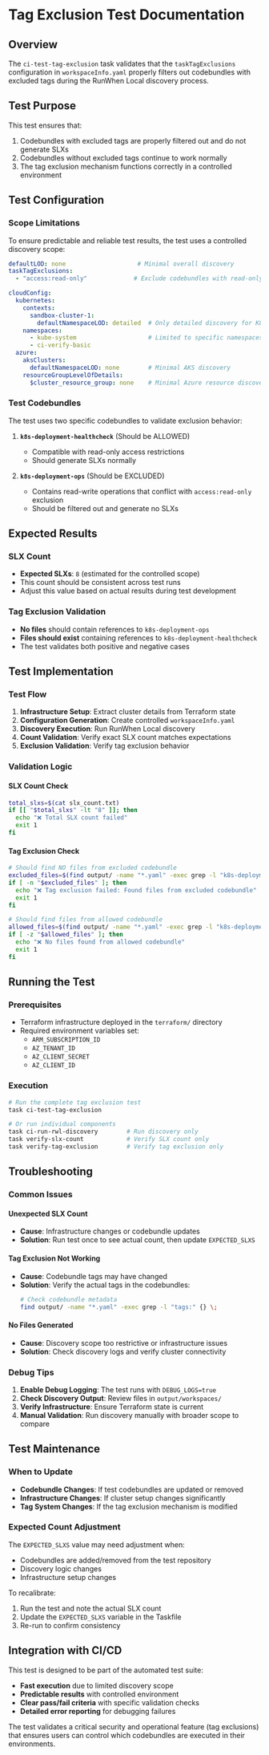 # Tag Exclusion Test Documentation

## Overview

The `ci-test-tag-exclusion` task validates that the `taskTagExclusions` configuration in `workspaceInfo.yaml` properly filters out codebundles with excluded tags during the RunWhen Local discovery process.

## Test Purpose

This test ensures that:
1. Codebundles with excluded tags are properly filtered out and do not generate SLXs
2. Codebundles without excluded tags continue to work normally
3. The tag exclusion mechanism functions correctly in a controlled environment

## Test Configuration

### Scope Limitations
To ensure predictable and reliable test results, the test uses a controlled discovery scope:

```yaml
defaultLOD: none                    # Minimal overall discovery
taskTagExclusions: 
  - "access:read-only"             # Exclude codebundles with read-only access tags

cloudConfig:
  kubernetes:
    contexts:
      sandbox-cluster-1: 
        defaultNamespaceLOD: detailed  # Only detailed discovery for K8s
    namespaces:
      - kube-system                    # Limited to specific namespaces
      - ci-verify-basic
  azure:
    aksClusters:
      defaultNamespaceLOD: none        # Minimal AKS discovery
    resourceGroupLevelOfDetails:
      $cluster_resource_group: none    # Minimal Azure resource discovery
```

### Test Codebundles
The test uses two specific codebundles to validate exclusion behavior:

1. **`k8s-deployment-healthcheck`** (Should be ALLOWED)
   - Compatible with read-only access restrictions
   - Should generate SLXs normally

2. **`k8s-deployment-ops`** (Should be EXCLUDED)
   - Contains read-write operations that conflict with `access:read-only` exclusion
   - Should be filtered out and generate no SLXs

## Expected Results

### SLX Count
- **Expected SLXs**: `8` (estimated for the controlled scope)
- This count should be consistent across test runs
- Adjust this value based on actual results during test development

### Tag Exclusion Validation
- **No files** should contain references to `k8s-deployment-ops`
- **Files should exist** containing references to `k8s-deployment-healthcheck`
- The test validates both positive and negative cases

## Test Implementation

### Test Flow
1. **Infrastructure Setup**: Extract cluster details from Terraform state
2. **Configuration Generation**: Create controlled `workspaceInfo.yaml`
3. **Discovery Execution**: Run RunWhen Local discovery
4. **Count Validation**: Verify exact SLX count matches expectations
5. **Exclusion Validation**: Verify tag exclusion behavior

### Validation Logic

#### SLX Count Check
```bash
total_slxs=$(cat slx_count.txt)
if [[ "$total_slxs" -lt "8" ]]; then
  echo "❌ Total SLX count failed"
  exit 1
fi
```

#### Tag Exclusion Check
```bash
# Should find NO files from excluded codebundle
excluded_files=$(find output/ -name "*.yaml" -exec grep -l "k8s-deployment-ops" {} \; 2>/dev/null || true)
if [ -n "$excluded_files" ]; then
  echo "❌ Tag exclusion failed: Found files from excluded codebundle"
  exit 1
fi

# Should find files from allowed codebundle
allowed_files=$(find output/ -name "*.yaml" -exec grep -l "k8s-deployment-healthcheck" {} \; 2>/dev/null || true)
if [ -z "$allowed_files" ]; then
  echo "❌ No files found from allowed codebundle"
  exit 1
fi
```

## Running the Test

### Prerequisites
- Terraform infrastructure deployed in the `terraform/` directory
- Required environment variables set:
  - `ARM_SUBSCRIPTION_ID`
  - `AZ_TENANT_ID`
  - `AZ_CLIENT_SECRET`
  - `AZ_CLIENT_ID`

### Execution
```bash
# Run the complete tag exclusion test
task ci-test-tag-exclusion

# Or run individual components
task ci-run-rwl-discovery        # Run discovery only
task verify-slx-count            # Verify SLX count only
task verify-tag-exclusion        # Verify tag exclusion only
```

## Troubleshooting

### Common Issues

#### Unexpected SLX Count
- **Cause**: Infrastructure changes or codebundle updates
- **Solution**: Run test once to see actual count, then update `EXPECTED_SLXS`

#### Tag Exclusion Not Working
- **Cause**: Codebundle tags may have changed
- **Solution**: Verify the actual tags in the codebundles:
  ```bash
  # Check codebundle metadata
  find output/ -name "*.yaml" -exec grep -l "tags:" {} \;
  ```

#### No Files Generated
- **Cause**: Discovery scope too restrictive or infrastructure issues
- **Solution**: Check discovery logs and verify cluster connectivity

### Debug Tips

1. **Enable Debug Logging**: The test runs with `DEBUG_LOGS=true`
2. **Check Discovery Output**: Review files in `output/workspaces/`
3. **Verify Infrastructure**: Ensure Terraform state is current
4. **Manual Validation**: Run discovery manually with broader scope to compare

## Test Maintenance

### When to Update
- **Codebundle Changes**: If test codebundles are updated or removed
- **Infrastructure Changes**: If cluster setup changes significantly
- **Tag System Changes**: If the tag exclusion mechanism is modified

### Expected Count Adjustment
The `EXPECTED_SLXS` value may need adjustment when:
- Codebundles are added/removed from the test repository
- Discovery logic changes
- Infrastructure setup changes

To recalibrate:
1. Run the test and note the actual SLX count
2. Update the `EXPECTED_SLXS` variable in the Taskfile
3. Re-run to confirm consistency

## Integration with CI/CD

This test is designed to be part of the automated test suite:
- **Fast execution** due to limited discovery scope
- **Predictable results** with controlled environment
- **Clear pass/fail criteria** with specific validation checks
- **Detailed error reporting** for debugging failures

The test validates a critical security and operational feature (tag exclusions) that ensures users can control which codebundles are executed in their environments. 